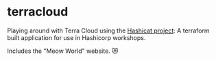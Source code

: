 # terracloud



Playing around with Terra Cloud using the [Hashicat project](https://github.com/hashicorp/hashicat-azure): A terraform built application for use in Hashicorp workshops.

Includes the "Meow World" website. 😻
